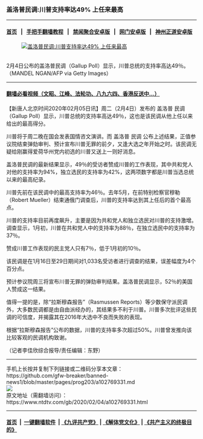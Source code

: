 ### 盖洛普民调:川普支持率达49% 上任来最高
------------------------

#### [首页](https://github.com/gfw-breaker/banned-news1/blob/master/README.md) &nbsp;&nbsp;|&nbsp;&nbsp; [手把手翻墙教程](https://github.com/gfw-breaker/guides/wiki) &nbsp;&nbsp;|&nbsp;&nbsp; [禁闻聚合安卓版](https://github.com/gfw-breaker/bn-android) &nbsp;&nbsp;|&nbsp;&nbsp; [网门安卓版](https://github.com/oGate2/oGate) &nbsp;&nbsp;|&nbsp;&nbsp; [神州正道安卓版](https://github.com/SzzdOgate/update) 



<div><div class="featured_image">
 <a href="https://i.ntdtv.com/assets/uploads/2020/02/Untitled-9.jpg" target="_blank">
  <figure>
   <img alt="盖洛普民调:川普支持率达49% 上任来最高" src="https://i.ntdtv.com/assets/uploads/2020/02/Untitled-9-800x450.jpg"/>
  </figure><br/>
 </a>
 <span class="caption">
  2月4日公布的盖洛普民调（Gallup Poll）显示，川普总统的支持率高达49％。（MANDEL NGAN/AFP via Getty Images）
 </span>
</div>
</div><hr/>

#### [翻墙必看视频（文昭、江峰、法轮功、八九六四、香港反送中...）](https://github.com/gfw-breaker/banned-news1/blob/master/pages/link3.md)

<div><div class="post_content" itemprop="articleBody">
 <p>
  【新唐人北京时间2020年02月05日讯】周二（2月4日）发布的
  <ok href="https://www.ntdtv.com/gb/盖洛普.htm">
   盖洛普
  </ok>
  <ok href="https://www.ntdtv.com/gb/民调.htm">
   民调
  </ok>
  （Gallup Poll）显示，川普总统的支持率高达49％，这也是该民调从他上任以来给出的最高得分。
 </p>
 <p>
  川普将于周二晚在国会发表国情咨文演讲。而
  <ok href="https://www.ntdtv.com/gb/盖洛普.htm">
   盖洛普
  </ok>
  <ok href="https://www.ntdtv.com/gb/民调.htm">
   民调
  </ok>
  公布上述结果，正值参议院结束弹劾审判、预计宣布川普无罪的前夕，又逢大选之年开始之时。该民调无疑给刚赢得爱荷华州党内初选的川普又送上一则好消息。
 </p>
 <p>
  盖洛普民调的最新结果显示，49％的受访者赞成川普的工作表现，其中共和党人对他的支持率为94%，独立选民的支持率为42%，这两项数字都是川普当选总统以来的最高纪录。
 </p>
 <p>
  川普先前在该民调中的最高支持率为46％。去年5月，在前特别检察官穆勒（Robert Mueller）结束通俄门调查后，川普的支持率达到其上任后的首个最高点。
 </p>
 <p>
  川普的支持率目前再度飙升，主要是因为共和党人和独立选民对川普的支持激增。调查显示，1月初，川普在共和党人中的支持率为88％，在独立选民中的支持率为37％。
 </p>
 <p>
  赞成川普工作表现的民主党人只有7％，低于1月初的10％。
 </p>
 <p>
  该民调是在1月16日至29日期间对1,033名受访者进行调查的结果，误差幅度为4个百分点。
 </p>
 <p>
  预计参议院周三将宣布川普无罪的弹劾审判结果。盖洛普民调显示，52％的美国人赞成这一结果。
 </p>
 <p>
  值得一提的是，除“拉斯穆森报告”（Rasmussen Reports）等少数保守派民调外，大多数民调都是由自由派经办的，其结果多不利于川普。川普多次批评这些民调的可信度，并揭露其在2016年大选中不良而失败的表现。
 </p>
 <p>
  根据“拉斯穆森报告”公布的数据，川普的支持率多次超过50%。川普曾发推向该比较客观的民调机构致谢。
 </p>
 <p>
  （记者李佳欣综合报导/责任编辑：东野）
 </p>
 <div class="single_ad">
 </div>
</div>
</div>
<hr/>
手机上长按并复制下列链接或二维码分享本文章：<br/>
https://github.com/gfw-breaker/banned-news1/blob/master/pages/prog203/a102769331.md <br/>
<a href='https://github.com/gfw-breaker/banned-news1/blob/master/pages/prog203/a102769331.md'><img src='https://github.com/gfw-breaker/banned-news1/blob/master/pages/prog203/a102769331.md.png'/></a> <br/>
原文地址（需翻墙访问）：https://www.ntdtv.com/gb/2020/02/04/a102769331.html


------------------------
#### [首页](https://github.com/gfw-breaker/banned-news1/blob/master/README.md) &nbsp;|&nbsp; [一键翻墙软件](https://github.com/gfw-breaker/nogfw/blob/master/README.md) &nbsp;| [《九评共产党》](https://github.com/gfw-breaker/9ping.md/blob/master/README.md#九评之一评共产党是什么) | [《解体党文化》](https://github.com/gfw-breaker/jtdwh.md/blob/master/README.md) | [《共产主义的终极目的》](https://github.com/gfw-breaker/gczydzjmd.md/blob/master/README.md)


<img src='http://gfw-breaker.win/banned-news/pages/prog203/a102769331.md' width='0px' height='0px'/>